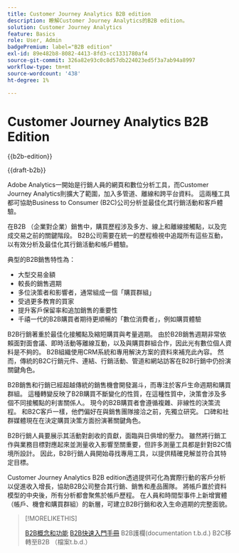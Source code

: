 ```yaml
---
title: Customer Journey Analytics B2B edition
description: 瞭解Customer Journey Analytics的B2B edition。
solution: Customer Journey Analytics
feature: Basics
role: User, Admin
badgePremium: label="B2B edition"
exl-id: 89e482b8-8082-4413-8fd3-cc1331780af4
source-git-commit: 326a82e93c0c8d57db224023ed5f3a7ab94a8997
workflow-type: tm+mt
source-wordcount: '438'
ht-degree: 1%

---
```



# Customer Journey Analytics B2B Edition

{{b2b-edition}}

{{draft-b2b}}

Adobe Analytics一開始是行銷人員的網頁和數位分析工具，而Customer Journey Analytics則擴大了範圍，加入多管道、離線和跨平台資料。  這兩種工具都可協助Business to Consumer (B2C)公司分析並最佳化其行銷活動和客戶體驗。

在B2B （企業對企業）銷售中，購買歷程涉及多方、線上和離線接觸點，以及完成交易之前的關鍵階段。 B2B公司需要在統一的歷程檢視中追蹤所有這些互動，以有效分析及最佳化其行銷活動和帳戶體驗。

典型的B2B銷售特性為：

* 大型交易金額
* 較長的銷售週期
* 多位決策者和影響者，通常組成一個「購買群組」
* 受過更多教育的買家
* 提升客戶保留率和追加銷售的重要性
* 千禧一代的B2B購買者期待更順暢的「數位消費者」，例如購買體驗

B2B行銷著重於最佳化接觸點及縮短購買與考量週期。 由於B2B銷售週期非常依賴面對面會議、即時活動等離線互動，以及與購買群組合作，因此光有數位個人資料是不夠的。 B2B組織使用CRM系統和專用解決方案的資料來補充此內容。 然而，傳統的B2C行銷元件、連結、行銷活動、管道和網站訪客在B2B行銷中仍扮演關鍵角色。

B2B銷售和行銷已經超越傳統的銷售機會開發漏斗，而專注於客戶生命週期和購買群組。 這種轉變反映了B2B購買不斷變化的性質，在這種性質中，決策會涉及多個不同接觸點的利害關係人。 現今的B2B購買者會遵循複雜、非線性的決策流程。 和B2C客戶一樣，他們偏好在與銷售團隊接洽之前，先獨立研究。 口碑和社群媒體現在在決定購買決策方面扮演著關鍵角色。

B2B行銷人員要展示其活動對創收的貢獻，面臨與日俱增的壓力。  雖然將行銷工作與業務目標對應起來並測量收入影響至關重要，但許多測量工具都是針對B2C情境所設計。 因此，B2B行銷人員開始尋找專用工具，以提供精確見解並符合其特定目標。

Customer Journey Analytics B2B edition透過提供可化為實際行動的客戶分析以促進收入增長，協助B2B公司整合其行銷、銷售和產品團隊。 將帳戶置於資料模型的中央後，所有分析都會聚焦於帳戶歷程。 在人員和時間型事件上新增實體（帳戶、機會和購買群組）的新層，可建立B2B行銷和收入生命週期的完整面貌。


>[!MORELIKETHIS]
>
>[B2B概念和功能](cja-b2b-concepts-features.md)
>[B2B快速入門手冊](cja-b2b-quick-start-guide.md)
>B2B護欄(documentation t.b.d.)
>B2C移轉至B2B （檔案t.b.d.）
>
